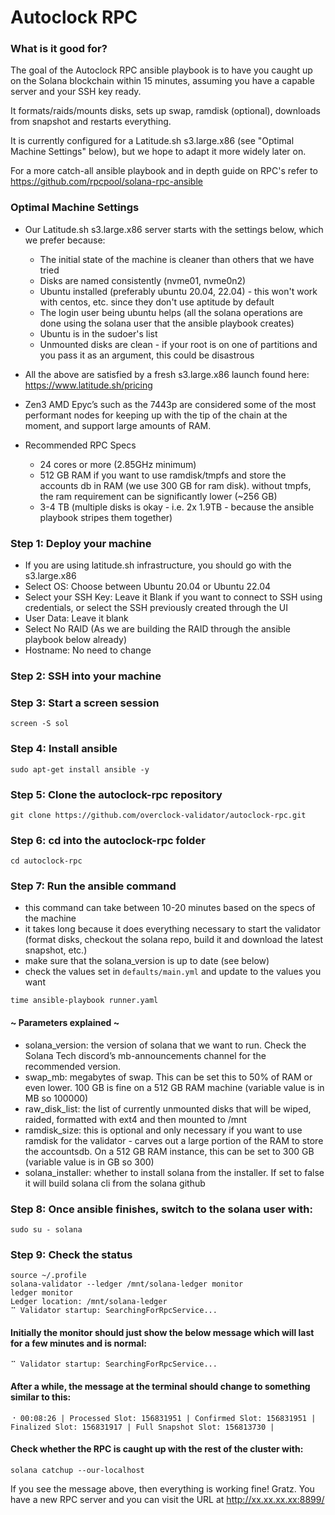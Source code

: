 # Autoclock RPC

### What is it good for?

The goal of the Autoclock RPC ansible playbook is to have you caught up on the Solana blockchain within 15 minutes, assuming you have a capable server and your SSH key ready. 

It formats/raids/mounts disks, sets up swap, ramdisk (optional), downloads from snapshot and restarts everything. 

It is currently configured for a Latitude.sh s3.large.x86 (see "Optimal Machine Settings" below), but we hope to adapt it more widely later on. 

For a more catch-all ansible playbook and in depth guide on RPC's refer to https://github.com/rpcpool/solana-rpc-ansible

### Optimal Machine Settings

- Our Latitude.sh s3.large.x86 server starts with the settings below, which we prefer because:

  - The initial state of the machine is cleaner than others that we have tried
  - Disks are named consistently (nvme01, nvme0n2)
  - Ubuntu installed (preferably ubuntu 20.04, 22.04) - this won't work with centos, etc. since they don't use aptitude by default
  - The login user being ubuntu helps (all the solana operations are done using the solana user that the ansible playbook creates)
  - Ubuntu is in the sudoer's list
  - Unmounted disks are clean - if your root is on one of partitions and you pass it as an argument, this could be disastrous

- All the above are satisfied by a fresh s3.large.x86 launch found here: https://www.latitude.sh/pricing
- Zen3 AMD Epyc’s such as the 7443p are considered some of the most performant nodes for keeping up with the tip of the chain at the moment, and support large amounts of RAM.

- Recommended RPC Specs
  - 24 cores or more (2.85GHz minimum)
  - 512 GB RAM if you want to use ramdisk/tmpfs and store the accounts db in RAM (we use 300 GB for ram disk). without tmpfs, the ram requirement can be significantly lower (~256 GB)
  - 3-4 TB (multiple disks is okay - i.e. 2x 1.9TB - because the ansible playbook stripes them together)

### Step 1: Deploy your machine

  - If you are using latitude.sh infrastructure, you should go with the s3.large.x86
  - Select OS: Choose between Ubuntu 20.04 or Ubuntu 22.04
  - Select your SSH Key: Leave it Blank if you want to connect to SSH using credentials, or select the SSH previously created through the UI
  - User Data: Leave it blank
  - Select No RAID (As we are building the RAID through the ansible playbook below already)
  - Hostname: No need to change

### Step 2: SSH into your machine

### Step 3: Start a screen session

```
screen -S sol
```

### Step 4: Install ansible

```
sudo apt-get install ansible -y
```

### Step 5: Clone the autoclock-rpc repository

```
git clone https://github.com/overclock-validator/autoclock-rpc.git
```

### Step 6: cd into the autoclock-rpc folder

```
cd autoclock-rpc
```

### Step 7: Run the ansible command

- this command can take between 10-20 minutes based on the specs of the machine
- it takes long because it does everything necessary to start the validator (format disks, checkout the solana repo, build it and download the latest snapshot, etc.)
- make sure that the solana_version is up to date (see below)
- check the values set in `defaults/main.yml` and update to the values you want

```
time ansible-playbook runner.yaml
```

#### ~ Parameters explained ~

- solana_version: the version of solana that we want to run. Check the Solana Tech discord’s mb-announcements channel for the recommended version.
- swap_mb: megabytes of swap. This can be set this to 50% of RAM or even lower. 100 GB is fine on a 512 GB RAM machine (variable value is in MB so 100000)
- raw_disk_list: the list of currently unmounted disks that will be wiped, raided, formatted with ext4 and then mounted to /mnt
- ramdisk_size: this is optional and only necessary if you want to use ramdisk for the validator - carves out a large portion of the RAM to store the accountsdb. On a 512 GB RAM instance, this can be set to 300 GB (variable value is in GB so 300)
- solana_installer: whether to install solana from the installer. If set to false it will build solana cli from the solana github

### Step 8: Once ansible finishes, switch to the solana user with:

```
sudo su - solana
```

### Step 9: Check the status

```
source ~/.profile
solana-validator --ledger /mnt/solana-ledger monitor
ledger monitor
Ledger location: /mnt/solana-ledger
⠉ Validator startup: SearchingForRpcService...
```

#### Initially the monitor should just show the below message which will last for a few minutes and is normal:

```
⠉ Validator startup: SearchingForRpcService...
```

#### After a while, the message at the terminal should change to something similar to this:

```
⠐ 00:08:26 | Processed Slot: 156831951 | Confirmed Slot: 156831951 | Finalized Slot: 156831917 | Full Snapshot Slot: 156813730 |
```

#### Check whether the RPC is caught up with the rest of the cluster with:

```
solana catchup --our-localhost
```

If you see the message above, then everything is working fine! Gratz. You have a new RPC server and you can visit the URL at http://xx.xx.xx.xx:8899/

